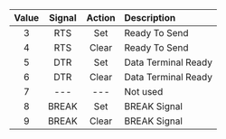 
| Value   | Signal    | Action    | Description                                                         |
| :-----: | :--------:|:---------:| :------------------------------------------------------------------ |
| 3       | RTS       | Set       |  Ready To Send                                                      |
| 4       | RTS       | Clear     |  Ready To Send                                                      |
| 5       | DTR       | Set       |  Data Terminal Ready                                                |
| 6       | DTR       | Clear     |  Data Terminal Ready                                                |
| 7       | ---       | ---       |  Not used                                                           |
| 8       | BREAK     | Set       |  BREAK Signal                                                       |
| 9       | BREAK     | Clear     |  BREAK Signal                                                       |

